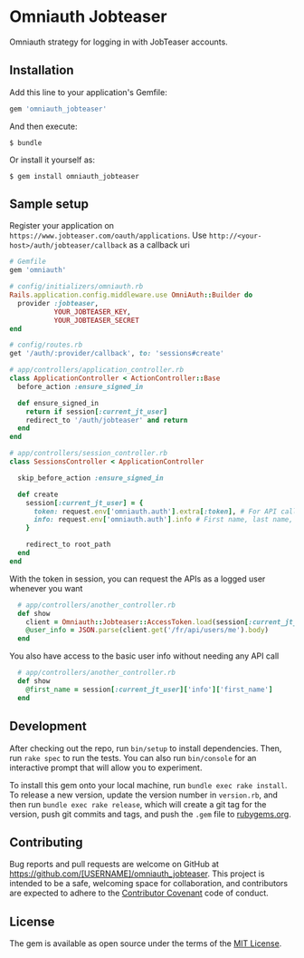 # Omniauth Jobteaser

Omniauth strategy for logging in with JobTeaser accounts.

## Installation

Add this line to your application's Gemfile:

```ruby
gem 'omniauth_jobteaser'
```

And then execute:

    $ bundle

Or install it yourself as:

    $ gem install omniauth_jobteaser

## Sample setup

Register your application on `https://www.jobteaser.com/oauth/applications`. Use `http://<your-host>/auth/jobteaser/callback` as a callback uri

```ruby
# Gemfile
gem 'omniauth'
```

```ruby
# config/initializers/omniauth.rb
Rails.application.config.middleware.use OmniAuth::Builder do
  provider :jobteaser,
           YOUR_JOBTEASER_KEY,
           YOUR_JOBTEASER_SECRET
end
```

```ruby
# config/routes.rb
get '/auth/:provider/callback', to: 'sessions#create'
```

```ruby
# app/controllers/application_controller.rb
class ApplicationController < ActionController::Base
  before_action :ensure_signed_in

  def ensure_signed_in
    return if session[:current_jt_user]
    redirect_to '/auth/jobteaser' and return
  end
end
```

```ruby
# app/controllers/session_controller.rb
class SessionsController < ApplicationController

  skip_before_action :ensure_signed_in

  def create
    session[:current_jt_user] = {
      token: request.env['omniauth.auth'].extra[:token], # For API calls
      info: request.env['omniauth.auth'].info # First name, last name, etc ...
    }

    redirect_to root_path
  end
end
```

With the token in session, you can request the APIs as a logged user whenever you want

```ruby
  # app/controllers/another_controller.rb
  def show
    client = Omniauth::Jobteaser::AccessToken.load(session[:current_jt_user]['token'])
    @user_info = JSON.parse(client.get('/fr/api/users/me').body)
  end
```

You also have access to the basic user info without needing any API call
```ruby
  # app/controllers/another_controller.rb
  def show
    @first_name = session[:current_jt_user]['info']['first_name']
  end
```



## Development

After checking out the repo, run `bin/setup` to install dependencies. Then, run `rake spec` to run the tests. You can also run `bin/console` for an interactive prompt that will allow you to experiment.

To install this gem onto your local machine, run `bundle exec rake install`. To release a new version, update the version number in `version.rb`, and then run `bundle exec rake release`, which will create a git tag for the version, push git commits and tags, and push the `.gem` file to [rubygems.org](https://rubygems.org).

## Contributing

Bug reports and pull requests are welcome on GitHub at https://github.com/[USERNAME]/omniauth_jobteaser. This project is intended to be a safe, welcoming space for collaboration, and contributors are expected to adhere to the [Contributor Covenant](http://contributor-covenant.org) code of conduct.


## License

The gem is available as open source under the terms of the [MIT License](http://opensource.org/licenses/MIT).

